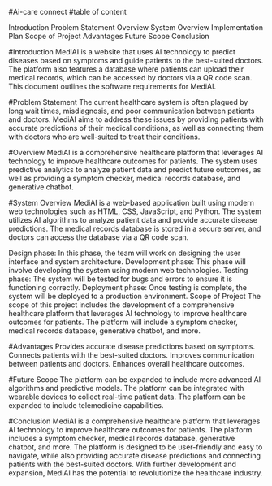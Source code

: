 #Ai-care connect
#table of content

Introduction
Problem Statement
Overview
System Overview
Implementation Plan
Scope of Project
Advantages
Future Scope
Conclusion

#Introduction
MediAI is a website that uses AI technology to predict diseases based on symptoms and guide patients to the best-suited doctors. The platform also features a database where patients can upload their medical records, which can be accessed by doctors via a QR code scan. This document outlines the software requirements for MediAI.

#Problem Statement
The current healthcare system is often plagued by long wait times, misdiagnosis, and poor communication between patients and doctors. MediAI aims to address these issues by providing patients with accurate predictions of their medical conditions, as well as connecting them with doctors who are well-suited to treat their conditions.

#Overview
MediAI is a comprehensive healthcare platform that leverages AI technology to improve healthcare outcomes for patients. The system uses predictive analytics to analyze patient data and predict future outcomes, as well as providing a symptom checker, medical records database, and generative chatbot.

#System Overview
MediAI is a web-based application built using modern web technologies such as HTML, CSS, JavaScript, and Python. The system utilizes AI algorithms to analyze patient data and provide accurate disease predictions. The medical records database is stored in a secure server, and doctors can access the database via a QR code scan.

Design phase: In this phase, the team will work on designing the user interface and system architecture.
Development phase: This phase will involve developing the system using modern web technologies.
Testing phase: The system will be tested for bugs and errors to ensure it is functioning correctly.
Deployment phase: Once testing is complete, the system will be deployed to a production environment.
Scope of Project
The scope of this project includes the development of a comprehensive healthcare platform that leverages AI technology to improve healthcare outcomes for patients. The platform will include a symptom checker, medical records database, generative chatbot, and more.

#Advantages
Provides accurate disease predictions based on symptoms.
Connects patients with the best-suited doctors.
Improves communication between patients and doctors.
Enhances overall healthcare outcomes.

#Future Scope
The platform can be expanded to include more advanced AI algorithms and predictive models.
The platform can be integrated with wearable devices to collect real-time patient data.
The platform can be expanded to include telemedicine capabilities.

#Conclusion
MediAI is a comprehensive healthcare platform that leverages AI technology to improve healthcare outcomes for patients. The platform includes a symptom checker, medical records database, generative chatbot, and more. The platform is designed to be user-friendly and easy to navigate, while also providing accurate disease predictions and connecting patients with the best-suited doctors. With further development and expansion, MediAI has the potential to revolutionize the healthcare industry.
